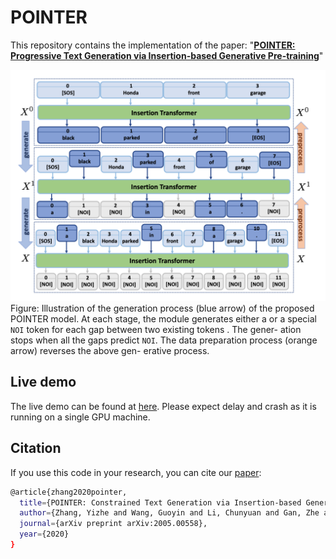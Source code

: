 # POINTER
This repository contains the implementation of the paper: "[**POINTER: Progressive Text Generation via Insertion-based Generative Pre-training**](https://arxiv.org/abs/2005.00558)"

![Screenshot](pointer.png) Figure: Illustration of the generation process (blue arrow) of the proposed POINTER model. At each stage, the module generates either a
or a special `NOI` token
for each gap between two existing tokens . The gener- ation stops when all the gaps predict `NOI`. The data preparation process (orange arrow) reverses the above gen- erative process.


## Live demo
The live demo can be found at [here](http://52.247.25.3:8900). Please expect delay and crash as it is running on a single GPU machine. 


## Citation
If you use this code in your research, you can cite our [paper](https://arxiv.org/abs/2005.00558):
```bash
@article{zhang2020pointer,
  title={POINTER: Constrained Text Generation via Insertion-based Generative Pre-training},
  author={Zhang, Yizhe and Wang, Guoyin and Li, Chunyuan and Gan, Zhe and Brockett, Chris and Dolan, Bill},
  journal={arXiv preprint arXiv:2005.00558},
  year={2020}
}
```
